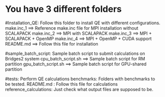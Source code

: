 # You have 3 different folders
#Installation_QE: Follow this folder to install QE with different configurations.
make.inc_1 ==> Reference make.inc file for MPI installation without SCALAPACK
make.inc_2  ==> MPI with SCALAPACK
make.inc_3  ==> MPI + SCALAPACK + OpenMP
make.inc_4  ==> MPI + OpenMP + CUDA support
README.md   ==> Follow this file for installation

#sample_batch_script: Sample batch script to submit calculations on Bridges2 system
cpu_batch_script.sh ==> Sample batch script for RM partition
gpu_batch_script.sh ==> Sample batch script for GPU-shared partition

#tests: Perform QE calculations
benchmarks: Folders with benchmarks to be tested.
README.md : Follow this file for calculations
reference_calculations: Just check what output files are supposed to be.
